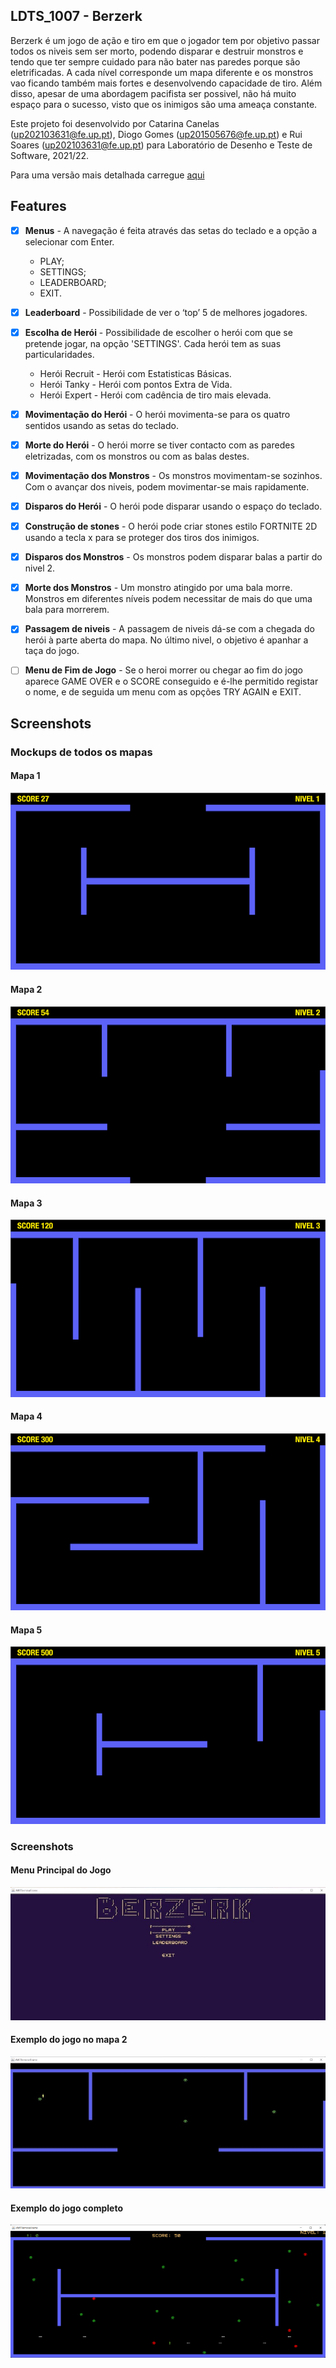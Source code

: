 ## LDTS_1007 - Berzerk

Berzerk é um jogo de ação e tiro em que o jogador tem por objetivo passar todos os niveis sem ser morto, podendo disparar e destruir monstros e tendo que ter sempre cuidado para não bater nas paredes porque são eletrificadas. A cada nível corresponde um mapa diferente e os monstros vao ficando também mais fortes e desenvolvendo capacidade de tiro. Além disso, apesar de uma abordagem pacifista ser possivel, não há muito espaço para o sucesso, visto que os inimigos são uma ameaça constante. 

Este projeto foi desenvolvido por Catarina Canelas (up202103631@fe.up.pt), Diogo Gomes (up201505676@fe.up.pt) e Rui Soares (up202103631@fe.up.pt) para Laboratório de Desenho e Teste de Software, 2021/22.

Para uma versão mais detalhada carregue [aqui](docs/README.md)

## Features

- [x] **Menus** - A navegação é feita através das setas do teclado e a opção a selecionar com Enter.
    - PLAY;
    - SETTINGS;
    - LEADERBOARD;
    - EXIT.
- [x] **Leaderboard** - Possibilidade de ver o ‘top’ 5 de melhores jogadores.
- [x] **Escolha de Herói** - Possibilidade de escolher o herói com que se pretende jogar, na opção 'SETTINGS'. Cada herói tem as suas particularidades.
    - Herói Recruit - Herói com Estatisticas Básicas.
    - Herói Tanky - Herói com pontos Extra de Vida.
    - Herói Expert - Herói com cadência de tiro mais elevada.
- [x] **Movimentação do Herói** - O herói movimenta-se para os quatro sentidos usando as setas do teclado.
- [x] **Morte do Herói** - O herói morre se tiver contacto com as paredes eletrizadas, com os monstros ou com as balas destes.
- [x] **Movimentação dos Monstros** - Os monstros movimentam-se sozinhos. Com o avançar dos niveis, podem movimentar-se mais rapidamente.
- [x] **Disparos do Herói** - O herói pode disparar usando o espaço do teclado.
- [x] **Construção de stones** - O herói pode criar stones estilo FORTNITE 2D usando a tecla x para se proteger dos tiros dos inimigos.
- [x] **Disparos dos Monstros** - Os monstros podem disparar balas a partir do nivel 2.
- [x] **Morte dos Monstros** - Um monstro atingido por uma bala morre. Monstros em diferentes níveis podem necessitar de mais do que uma bala para morrerem.
- [x] **Passagem de niveis** - A passagem de niveis dá-se com a chegada do herói à parte aberta do mapa. No último nivel, o objetivo é apanhar a taça do jogo.
- [ ] **Menu de Fim de Jogo** - Se o heroi morrer ou chegar ao fim do jogo aparece GAME OVER e o SCORE conseguido e é-lhe permitido registar o nome, e de seguida um menu com as opções TRY AGAIN e EXIT.


## Screenshots

### Mockups de todos os mapas 

#### Mapa 1

![This is an image](./docs/images/mockups/nivel1.png)

#### Mapa 2

![This is an image](./docs/images/mockups/nivel2.png)

#### Mapa 3

![This is an image](./docs/images/mockups/nivel3.png)

#### Mapa 4

![This is an image](./docs/images/mockups/nivel4.png)

#### Mapa 5

![This is an image](./docs/images/mockups/nivel5.png)

### Screenshots

#### Menu Principal do Jogo

![This is an image](./docs/images/MenuJogo.jpeg)

#### Exemplo do jogo no mapa 2

![This is an image](./docs/images/ExemploRealJogo.jpeg)

#### Exemplo do jogo completo 

![This is an image](./docs/images/ExemploCompleto.png)
